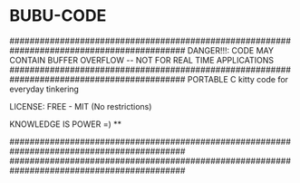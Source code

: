 # BUBU-CODE

###########################################################################################
DANGER!!!:       CODE MAY CONTAIN BUFFER OVERFLOW -- NOT FOR REAL TIME APPLICATIONS
###########################################################################################
PORTABLE C kitty code for everyday tinkering

LICENSE: FREE - MIT (No restrictions)

KNOWLEDGE IS POWER =) **




###########################################################################################
###########################################################################################
